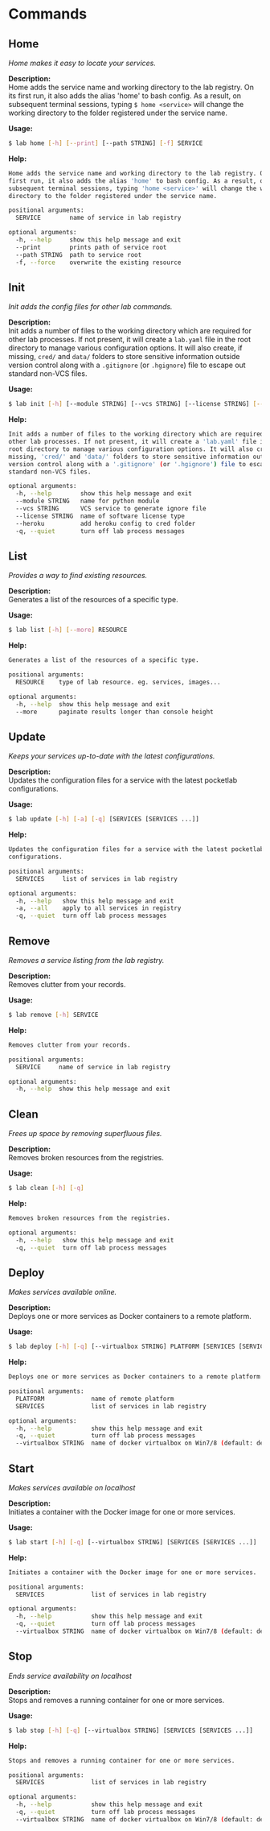 # Commands

## Home
_Home makes it easy to locate your services._  

**Description:**  
Home adds the service name and working directory to the lab registry. On its first run, it also adds the alias 'home' to bash config. As a result, on subsequent terminal sessions, typing ```$ home <service>``` will change the working directory to the folder registered under the service name.  

**Usage:**
```bash
$ lab home [-h] [--print] [--path STRING] [-f] SERVICE
```
**Help:** 
```bash
Home adds the service name and working directory to the lab registry. On its
first run, it also adds the alias 'home' to bash config. As a result, on
subsequent terminal sessions, typing 'home <service>' will change the working
directory to the folder registered under the service name.

positional arguments:
  SERVICE        name of service in lab registry

optional arguments:
  -h, --help     show this help message and exit
  --print        prints path of service root
  --path STRING  path to service root
  -f, --force    overwrite the existing resource
```
  

## Init
_Init adds the config files for other lab commands._  

**Description:**  
Init adds a number of files to the working directory which are required for other lab processes. If not present, it will create a ```lab.yaml``` file in the root directory to manage various configuration options. It will also create, if missing, ```cred/``` and ```data/``` folders to store sensitive information outside version control along with a ```.gitignore``` (or ```.hgignore```) file to escape out standard non-VCS files.  

**Usage:**
```bash
$ lab init [-h] [--module STRING] [--vcs STRING] [--license STRING] [--heroku] [-q]
```
**Help:** 
```bash
Init adds a number of files to the working directory which are required for
other lab processes. If not present, it will create a 'lab.yaml' file in the
root directory to manage various configuration options. It will also create, if
missing, 'cred/' and 'data/' folders to store sensitive information outside
version control along with a '.gitignore' (or '.hgignore') file to escape out
standard non-VCS files.

optional arguments:
  -h, --help        show this help message and exit
  --module STRING   name for python module
  --vcs STRING      VCS service to generate ignore file
  --license STRING  name of software license type
  --heroku          add heroku config to cred folder
  -q, --quiet       turn off lab process messages
```
  

## List
_Provides a way to find existing resources._  

**Description:**  
Generates a list of the resources of a specific type.  

**Usage:**
```bash
$ lab list [-h] [--more] RESOURCE
```
**Help:** 
```bash
Generates a list of the resources of a specific type.

positional arguments:
  RESOURCE    type of lab resource. eg. services, images...

optional arguments:
  -h, --help  show this help message and exit
  --more      paginate results longer than console height
```
  

## Update
_Keeps your services up-to-date with the latest configurations._  

**Description:**  
Updates the configuration files for a service with the latest pocketlab configurations.  

**Usage:**
```bash
$ lab update [-h] [-a] [-q] [SERVICES [SERVICES ...]]
```
**Help:** 
```bash
Updates the configuration files for a service with the latest pocketlab
configurations.

positional arguments:
  SERVICES     list of services in lab registry

optional arguments:
  -h, --help   show this help message and exit
  -a, --all    apply to all services in registry
  -q, --quiet  turn off lab process messages
```
  

## Remove
_Removes a service listing from the lab registry._  

**Description:**  
Removes clutter from your records.  

**Usage:**
```bash
$ lab remove [-h] SERVICE
```
**Help:** 
```bash
Removes clutter from your records.

positional arguments:
  SERVICE     name of service in lab registry

optional arguments:
  -h, --help  show this help message and exit
```
  

## Clean
_Frees up space by removing superfluous files._  

**Description:**  
Removes broken resources from the registries.  

**Usage:**
```bash
$ lab clean [-h] [-q]
```
**Help:** 
```bash
Removes broken resources from the registries.

optional arguments:
  -h, --help   show this help message and exit
  -q, --quiet  turn off lab process messages
```
  

## Deploy
_Makes services available online._  

**Description:**  
Deploys one or more services as Docker containers to a remote platform.  

**Usage:**
```bash
$ lab deploy [-h] [-q] [--virtualbox STRING] PLATFORM [SERVICES [SERVICES ...]]
```
**Help:** 
```bash
Deploys one or more services as Docker containers to a remote platform.

positional arguments:
  PLATFORM             name of remote platform
  SERVICES             list of services in lab registry

optional arguments:
  -h, --help           show this help message and exit
  -q, --quiet          turn off lab process messages
  --virtualbox STRING  name of docker virtualbox on Win7/8 (default: default)
```
  

## Start
_Makes services available on localhost_  

**Description:**  
Initiates a container with the Docker image for one or more services.  

**Usage:**
```bash
$ lab start [-h] [-q] [--virtualbox STRING] [SERVICES [SERVICES ...]]
```
**Help:** 
```bash
Initiates a container with the Docker image for one or more services.

positional arguments:
  SERVICES             list of services in lab registry

optional arguments:
  -h, --help           show this help message and exit
  -q, --quiet          turn off lab process messages
  --virtualbox STRING  name of docker virtualbox on Win7/8 (default: default)
```
  

## Stop
_Ends service availability on localhost_  

**Description:**  
Stops and removes a running container for one or more services.  

**Usage:**
```bash
$ lab stop [-h] [-q] [--virtualbox STRING] [SERVICES [SERVICES ...]]
```
**Help:** 
```bash
Stops and removes a running container for one or more services.

positional arguments:
  SERVICES             list of services in lab registry

optional arguments:
  -h, --help           show this help message and exit
  -q, --quiet          turn off lab process messages
  --virtualbox STRING  name of docker virtualbox on Win7/8 (default: default)
```
  